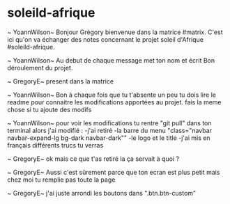 # soleild-afrique

~ YoannWilson~
Bonjour Grégory bienvenue dans la matrice #matrix.
C'est ici qu'on va échanger des notes concernant le projet soleil d'Afrique #soleild-afrique.

~ YoannWilson~
Au debut de chaque message met ton nom et écrit
Bon déroulement du projet.


 ~ GregoryE~
present dans la matrice


~ YoannWilson~
Bon à chaque fois que tu t'absente un peu tu dois lire le readme pour connaitre les modifications apportées au projet.
fais la meme chose si tu ajoute des modifs

~ YoannWilson~
pour voir les modifications tu rentre "git pull" dans ton terminal
alors j'ai modifié :
    -j'ai retiré  <meta content="Free Website Template" name="keywords">
        <meta content="Free Website Template" name="description">
    -la barre du menu "class="navbar navbar-expand-lg bg-dark navbar-dark""
    -le logo et le title
    -j'ai mis en français différents trucs tu verras

~ GregoryE~
ok mais ce que t'as retiré la ça servait à quoi ?

~ GregoryE~
Aussi c'est sûrement parce que ton ecran est plus petit mais chez moi tu remplie pas toute la page 

~ GregoryE~
j'ai juste arrondi les boutons dans ".btn.btn-custom"